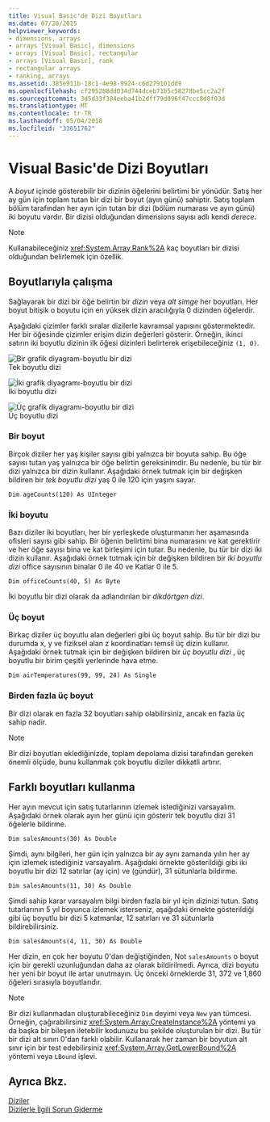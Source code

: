 ```yaml
---
title: Visual Basic'de Dizi Boyutları
ms.date: 07/20/2015
helpviewer_keywords:
- dimensions, arrays
- arrays [Visual Basic], dimensions
- arrays [Visual Basic], rectangular
- arrays [Visual Basic], rank
- rectangular arrays
- ranking, arrays
ms.assetid: 385e911b-18c1-4e98-9924-c6d279101dd9
ms.openlocfilehash: cf295288dd034d744dceb71b5c58278be5cc2a2f
ms.sourcegitcommit: 3d5d33f384eeba41b2dff79d096f47ccc8d8f03d
ms.translationtype: MT
ms.contentlocale: tr-TR
ms.lasthandoff: 05/04/2018
ms.locfileid: "33651762"
---
```

# <a name="array-dimensions-in-visual-basic"></a>Visual Basic'de Dizi Boyutları
A *boyut* içinde gösterebilir bir dizinin öğelerini belirtimi bir yönüdür. Satış her ay gün için toplam tutan bir dizi bir boyut (ayın günü) sahiptir. Satış toplam bölüm tarafından her ayın için tutan bir dizi (bölüm numarası ve ayın günü) iki boyutu vardır. Bir dizisi olduğundan dimensions sayısı adlı kendi *derece*.  
  
> [!NOTE]
>  Kullanabileceğiniz <xref:System.Array.Rank%2A> kaç boyutları bir dizisi olduğundan belirlemek için özellik.  
  
## <a name="working-with-dimensions"></a>Boyutlarıyla çalışma  
 Sağlayarak bir dizi bir öğe belirtin bir *dizin* veya *alt simge* her boyutları. Her boyut bitişik o boyutu için en yüksek dizin aracılığıyla 0 dizinden öğelerdir.  
  
 Aşağıdaki çizimler farklı sıralar dizilerle kavramsal yapısını göstermektedir. Her bir öğesinde çizimler erişim dizin değerleri gösterir. Örneğin, ikinci satırın iki boyutlu dizinin ilk öğesi dizinleri belirterek erişebileceğiniz `(1, 0)`.  
  
 ![Bir grafik diyagram&#45;boyutlu bir dizi](../../../../visual-basic/programming-guide/language-features/arrays/media/arrayexdimone.gif "ArrayExDimOne")  
Tek boyutlu dizi  
  
 ![İki grafik diyagramı&#45;boyutlu bir dizi](../../../../visual-basic/programming-guide/language-features/arrays/media/arrayexdimtwo.gif "ArrayExDimTwo")  
İki boyutlu dizi  
  
 ![Üç grafik diyagramı&#45;boyutlu bir dizi](../../../../visual-basic/programming-guide/language-features/arrays/media/arrayexdimthree.gif "ArrayExDimThree")  
Üç boyutlu dizi  
  
### <a name="one-dimension"></a>Bir boyut  
 Birçok diziler her yaş kişiler sayısı gibi yalnızca bir boyuta sahip. Bu öğe sayısı tutan yaş yalnızca bir öğe belirtin gereksinimdir. Bu nedenle, bu tür bir dizi yalnızca bir dizin kullanır. Aşağıdaki örnek tutmak için bir değişken bildiren bir *tek boyutlu dizi* yaş 0 ile 120 için yaşını sayar.  
  
```  
Dim ageCounts(120) As UInteger  
```  
  
### <a name="two-dimensions"></a>İki boyutu  
 Bazı diziler iki boyutları, her bir yerleşkede oluşturmanın her aşamasında ofisleri sayısı gibi sahip. Bir öğenin belirtimi bina numarasını ve kat gerektirir ve her öğe sayısı bina ve kat birleşimi için tutar. Bu nedenle, bu tür bir dizi iki dizin kullanır. Aşağıdaki örnek tutmak için bir değişken bildiren bir *iki boyutlu dizi* office sayısının binalar 0 ile 40 ve Katlar 0 ile 5.  
  
```  
Dim officeCounts(40, 5) As Byte  
```  
  
 İki boyutlu bir dizi olarak da adlandırılan bir *dikdörtgen dizi*.  
  
### <a name="three-dimensions"></a>Üç boyut  
 Birkaç diziler üç boyutlu alan değerleri gibi üç boyut sahip. Bu tür bir dizi bu durumda x, y ve fiziksel alan z koordinatları temsil üç dizin kullanır. Aşağıdaki örnek tutmak için bir değişken bildiren bir *üç boyutlu dizi* , üç boyutlu bir birim çeşitli yerlerinde hava etme.  
  
```  
Dim airTemperatures(99, 99, 24) As Single  
```  
  
### <a name="more-than-three-dimensions"></a>Birden fazla üç boyut  
 Bir dizi olarak en fazla 32 boyutları sahip olabilirsiniz, ancak en fazla üç sahip nadir.  
  
> [!NOTE]
>  Bir dizi boyutları eklediğinizde, toplam depolama dizisi tarafından gereken önemli ölçüde, bunu kullanmak çok boyutlu diziler dikkatli artırır.  
  
## <a name="using-different-dimensions"></a>Farklı boyutları kullanma  
 Her ayın mevcut için satış tutarlarının izlemek istediğinizi varsayalım. Aşağıdaki örnek olarak ayın her günü için gösterir tek boyutlu dizi 31 öğelerle bildirme.  
  
```  
Dim salesAmounts(30) As Double  
```  
  
 Şimdi, aynı bilgileri, her gün için yalnızca bir ay aynı zamanda yılın her ay için izlemek istediğiniz varsayalım. Aşağıdaki örnekte gösterildiği gibi iki boyutlu bir dizi 12 satırlar (ay için) ve (gündür), 31 sütunlarla bildirme.  
  
```  
Dim salesAmounts(11, 30) As Double  
```  
  
 Şimdi sahip karar varsayalım bilgi birden fazla bir yıl için dizinizi tutun. Satış tutarlarının 5 yıl boyunca izlemek isterseniz, aşağıdaki örnekte gösterildiği gibi üç boyutlu bir dizi 5 katmanlar, 12 satırları ve 31 sütunlarla bildirebilirsiniz.  
  
```  
Dim salesAmounts(4, 11, 30) As Double  
```  
  
 Her dizin, en çok her boyutu 0'dan değiştiğinden, Not `salesAmounts` o boyut için bir gerekli uzunluğundan daha az olarak bildirilmedi. Ayrıca, dizi boyutu her yeni bir boyut ile artar unutmayın. Üç önceki örneklerde 31, 372 ve 1,860 öğeleri sırasıyla boyutlarıdır.  
  
> [!NOTE]
>  Bir dizi kullanmadan oluşturabileceğiniz `Dim` deyimi veya `New` yan tümcesi. Örneğin, çağırabilirsiniz <xref:System.Array.CreateInstance%2A> yöntemi ya da başka bir bileşen iletebilir kodunuzu bu şekilde oluşturulan bir dizi. Bu tür bir dizi alt sınırı 0'dan farklı olabilir. Kullanarak her zaman bir boyutun alt sınır için bir test edebilirsiniz <xref:System.Array.GetLowerBound%2A> yöntemi veya `LBound` işlevi.  
  
## <a name="see-also"></a>Ayrıca Bkz.  
 [Diziler](../../../../visual-basic/programming-guide/language-features/arrays/index.md)  
 [Dizilerle İlgili Sorun Giderme](../../../../visual-basic/programming-guide/language-features/arrays/troubleshooting-arrays.md)
